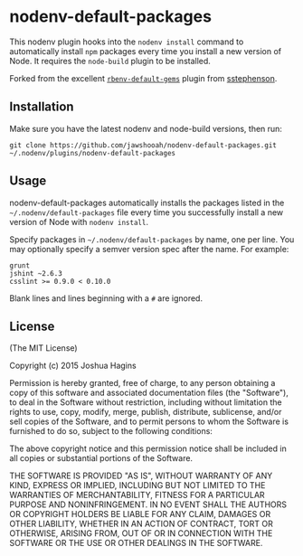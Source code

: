 # nodenv-default-packages

This nodenv plugin hooks into the `nodenv install` command to automatically
install `npm` packages every time you install a new version of Node. It
requires the `node-build` plugin to be installed.

Forked from the excellent [`rbenv-default-gems`][rbenv-default-gems] plugin from
[sstephenson][sstephenson].

## Installation

Make sure you have the latest nodenv and node-build versions, then run:

    git clone https://github.com/jawshooah/nodenv-default-packages.git ~/.nodenv/plugins/nodenv-default-packages

## Usage

nodenv-default-packages automatically installs the packages listed in the
`~/.nodenv/default-packages` file every time you successfully install a new
version of Node with `nodenv install`.

Specify packages in `~/.nodenv/default-packages` by name, one per line. You may
optionally specify a semver version spec after the name. For example:

    grunt
    jshint ~2.6.3
    csslint >= 0.9.0 < 0.10.0

Blank lines and lines beginning with a `#` are ignored.

## License

(The MIT License)

Copyright (c) 2015 Joshua Hagins

Permission is hereby granted, free of charge, to any person obtaining
a copy of this software and associated documentation files (the
"Software"), to deal in the Software without restriction, including
without limitation the rights to use, copy, modify, merge, publish,
distribute, sublicense, and/or sell copies of the Software, and to
permit persons to whom the Software is furnished to do so, subject to
the following conditions:

The above copyright notice and this permission notice shall be
included in all copies or substantial portions of the Software.

THE SOFTWARE IS PROVIDED "AS IS", WITHOUT WARRANTY OF ANY KIND,
EXPRESS OR IMPLIED, INCLUDING BUT NOT LIMITED TO THE WARRANTIES OF
MERCHANTABILITY, FITNESS FOR A PARTICULAR PURPOSE AND
NONINFRINGEMENT. IN NO EVENT SHALL THE AUTHORS OR COPYRIGHT HOLDERS BE
LIABLE FOR ANY CLAIM, DAMAGES OR OTHER LIABILITY, WHETHER IN AN ACTION
OF CONTRACT, TORT OR OTHERWISE, ARISING FROM, OUT OF OR IN CONNECTION
WITH THE SOFTWARE OR THE USE OR OTHER DEALINGS IN THE SOFTWARE.

[rbenv-default-gems]: https://github.com/sstephenson/rbenv-default-gems
[sstephenson]: https://github.com/sstephenson
